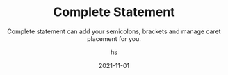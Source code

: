 ---
date: 2021-11-01
title: Complete Statement
technologies: []
topics: [interface,tricks]
author: hs
subtitle: Complete statement can add your semicolons, brackets and manage caret placement for you.
thumbnail: ./thumbnail.png 
cardThumbnail: ./card.png 
shortVideo:
  poster: ./tip.png 
  url: https://youtu.be/m6iY4p2rBoc
seealso:
  - title: IntelliJ IDEA Help - Statement Completion
    href: https://www.jetbrains.com/help/idea/auto-completing-code.html#statements_completion
leadin: | 
  You should get in the habit of using statement completion because it's a great way to keep your code compiling. You can use the keyboard shortcut **⇧⌘⏎** (macOS), **Ctrl+Shift+Enter** (Windows) to add your semicolons, finish your methods and more. 


---